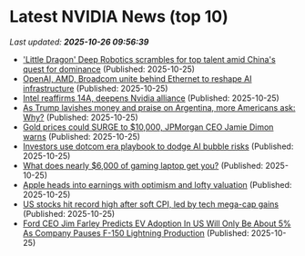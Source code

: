 # Latest NVIDIA News (top 10)
_Last updated: **2025-10-26 09:56:39**_

- ['Little Dragon' Deep Robotics scrambles for top talent amid China's quest for dominance](https://finance.yahoo.com/news/little-dragon-deep-robotics-scrambles-093000174.html) (Published: 2025-10-25)
- [OpenAI, AMD, Broadcom unite behind Ethernet to reshape AI infrastructure](https://www.digitimes.com/news/a20251023PD227/ethernet-broadcom-amd-infrastructure-openai.html) (Published: 2025-10-25)
- [Intel reaffirms 14A, deepens Nvidia alliance](https://www.digitimes.com/news/a20251025VL204/intel-nvidia-partnership-roadmap-technology.html) (Published: 2025-10-25)
- [As Trump lavishes money and praise on Argentina, more Americans ask: Why?](https://www.cbc.ca/news/politics/trump-argentina-farmers-trade-9.6950426) (Published: 2025-10-25)
- [Gold prices could SURGE to $10,000, JPMorgan CEO Jamie Dimon warns](https://www.naturalnews.com/2025-10-25-gold-prices-could-surge-jpmorgan-ceo-warns.html) (Published: 2025-10-25)
- [Investors use dotcom era playbook to dodge AI bubble risks](https://economictimes.indiatimes.com/tech/artificial-intelligence/investors-use-dotcom-era-playbook-to-dodge-ai-bubble-risks/articleshow/124799868.cms) (Published: 2025-10-25)
- [What does nearly $6,000 of gaming laptop get you?](https://www.theverge.com/tech/806052/msi-titan-18-ai-rtx-5090-gaming-laptop-review) (Published: 2025-10-25)
- [Apple heads into earnings with optimism and lofty valuation](https://www.irishtimes.com/your-money/2025/10/25/apple-heads-into-earnings-with-optimism-and-lofty-valuation/) (Published: 2025-10-25)
- [US stocks hit record high after soft CPI, led by tech mega-cap gains](https://www.bloomberg.com/news/articles/2025-10-24/s-p-500-rallies-after-soft-cpi-intel-soars-on-healthy-earnings) (Published: 2025-10-25)
- [Ford CEO Jim Farley Predicts EV Adoption In US Will Only Be About 5% As Company Pauses F-150 Lightning Production](https://finance.yahoo.com/news/ford-ceo-jim-farley-predicts-033138695.html) (Published: 2025-10-25)
